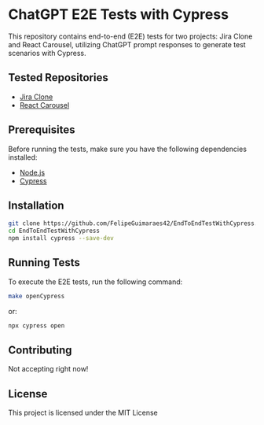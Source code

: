 <h1>ChatGPT E2E Tests with Cypress</h1>

<p>This repository contains end-to-end (E2E) tests for two projects: Jira Clone and React Carousel, utilizing
    ChatGPT prompt responses to generate test scenarios with Cypress.</p>

<h2>Tested Repositories</h2>

<ul>
    <li><a href="https://github.com/oldboyxx/jira_clone" target="_blank">Jira Clone</a></li>
    <li><a href="https://github.com/brainhubeu/react-carousel" target="_blank">React Carousel</a></li>
</ul>

<h2>Prerequisites</h2>

<p>Before running the tests, make sure you have the following dependencies installed:</p>

<ul>
    <li><a href="https://nodejs.org/" target="_blank">Node.js</a></li>
    <li><a href="https://www.cypress.io/" target="_blank">Cypress</a></li>
</ul>

<h2>Installation</h2>

```bash
git clone https://github.com/FelipeGuimaraes42/EndToEndTestWithCypress.git
cd EndToEndTestWithCypress
npm install cypress --save-dev
```

<h2>Running Tests</h2>
<p>To execute the E2E tests, run the following command:</p>

```bash
make openCypress
```

<p>or:</p>

```bash
npx cypress open 
```

<h2>Contributing</h2>
<p>Not accepting right now!</p>

<h2>License</h2>
<p>This project is licensed under the MIT License</p>